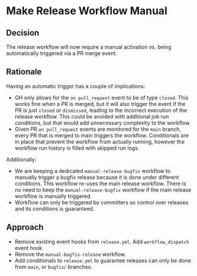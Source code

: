 # Make Release Workflow Manual

## Decision

The release workflow will now require a manual activation vs. being automatically triggered via a PR merge event.

## Rationale

Having an automatic trigger has a couple of implications:

- GH only allows for the `on pull_request` event to be of type `closed`. This works fine when a PR is merged, but it will
  also trigger the event
  if the PR is just `closed` or `dismissed`, leading to the incorrect execution of the release workflow. This could be
  avoided with
  additional job run conditions, but that would add unnecessary complexity to the workflow.
- Given PR `on pull_request` events are monitored for the `main` branch, every PR that is merged to main triggers the
  workflow.
  Conditionals are in place that prevent the workflow from actually running, however the workflow run history is filled
  with skipped run logs.

Additionally:
- We are keeping a dedicated `manual-release-bugfix` workflow to manually trigger a bugfix release because it is done under
  different conditions.
  This workflow re-uses the main release workflow. There is no need to keep the `manual-release-bugfix` workflow if the
  main release workflow is manually triggered.
- Workflow can only be triggered by committers so control over releases and its conditions is guaranteed.

## Approach

- Remove existing event hooks from `release.yml`. Add `workflow_dispatch` event hook.
- Remove the `manual-bugfix-release` workflow.
- Add conditionals to `release.yml` to guarantee releases can only be done from `main`, or `bugfix/` branches.

